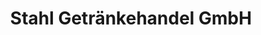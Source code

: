 ---
title: "Stahl Getränkehandel GmbH"
url: /mannheim/stahl-getraenkehandel-gmbh/
shop: Getränke
---